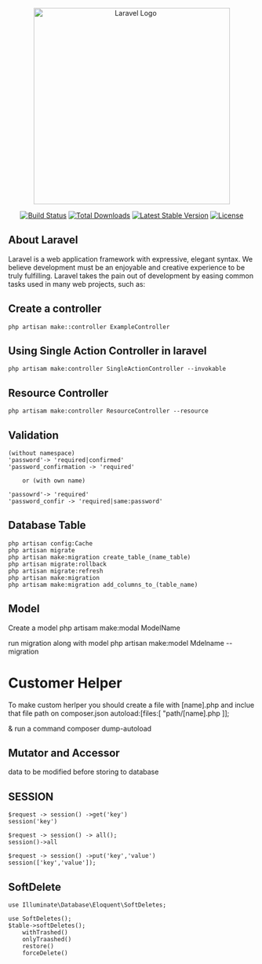 <p align="center"><a href="https://laravel.com" target="_blank"><img src="https://raw.githubusercontent.com/laravel/art/master/logo-lockup/5%20SVG/2%20CMYK/1%20Full%20Color/laravel-logolockup-cmyk-red.svg" width="400" alt="Laravel Logo"></a></p>

<p align="center">
<a href="https://github.com/laravel/framework/actions"><img src="https://github.com/laravel/framework/workflows/tests/badge.svg" alt="Build Status"></a>
<a href="https://packagist.org/packages/laravel/framework"><img src="https://img.shields.io/packagist/dt/laravel/framework" alt="Total Downloads"></a>
<a href="https://packagist.org/packages/laravel/framework"><img src="https://img.shields.io/packagist/v/laravel/framework" alt="Latest Stable Version"></a>
<a href="https://packagist.org/packages/laravel/framework"><img src="https://img.shields.io/packagist/l/laravel/framework" alt="License"></a>
</p>

## About Laravel

Laravel is a web application framework with expressive, elegant syntax. We believe development must be an enjoyable and creative experience to be truly fulfilling. Laravel takes the pain out of development by easing common tasks used in many web projects, such as:


## Create a controller
    php artisan make::controller ExampleController
    


## Using Single Action Controller in laravel

    php artisam make:controller SingleActionController --invokable

## Resource Controller
    php artisam make:controller ResourceController --resource

## Validation
    (without namespace)
    'password'-> 'required|confirmed'
    'password_confirmation -> 'required'
        
        or (with own name)

    'passowrd'-> 'required'
    'password_confir -> 'required|same:password'



## Database Table

    php artisan config:Cache
    php artisan migrate
    php artisan make:migration create_table_(name_table)
    php artisan migrate:rollback
    php artisan migrate:refresh
    php artisan make:migration
    php artisam make:migration add_columns_to_(table_name)


## Model

Create a model
    php artisam make:modal ModelName

run migration along with model
    php artisan make:model Mdelname --migration


# Customer Helper

To make custom herlper you should create a file with [name].php and inclue that file path on composer.json autoload:[files:[
    "path/[name].php
]];

& run a command
composer dump-autoload

## Mutator and Accessor

data to be modified before storing to database


## SESSION

    $request -> session() ->get('key')
    session('key')

    $request -> session() -> all();
    session()->all

    $request -> session() ->put('key','value')
    session(['key','value']);


## SoftDelete

    use Illuminate\Database\Eloquent\SoftDeletes;

    use SoftDeletes();
    $table->softDeletes();
        withTrashed()
        onlyTraashed()
        restore()
        forceDelete()

        
